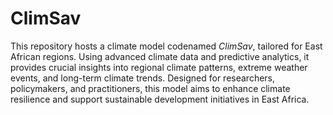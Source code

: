 # ClimSav

This repository hosts a climate model codenamed *ClimSav*, tailored for East African regions. Using advanced climate data and predictive analytics, it provides crucial insights into regional climate patterns, extreme weather events, and long-term climate trends. Designed for researchers, policymakers, and practitioners, this model aims to enhance climate resilience and support sustainable development initiatives in East Africa.



